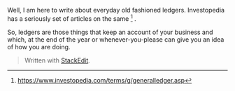 Well, I am here to write about everyday old fashioned ledgers. Investopedia has a seriously set of articles on the same [^investopedia] .

So, ledgers are those things that keep an account of your business and which, at the end of the year or whenever-you-please can give you an idea of how you are doing.

[^investopedia]: <https://www.investopedia.com/terms/g/generalledger.asp>

> Written with [StackEdit](https://stackedit.io/).
<!--stackedit_data:
eyJoaXN0b3J5IjpbLTE4NDE5MTE3MzcsMTgyMzg3MDc4OV19
-->